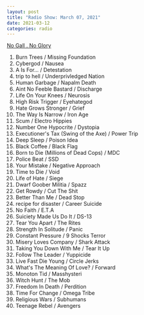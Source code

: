 ```yaml
---
layout: post
title: "Radio Show: March 07, 2021"
date: 2021-03-12
categories: radio
---
```


[No Gall . No Glory](https://www.mixcloud.com/jimshreds/march-07-2021-no-gall-no-glory-wkdu-917fm-philadelphia/)

1. Burn Trees / Missing Foundation
2. Cybergod / Nausea
3. A Is For... / Detestation
4. trip to hell / Underprivledged Nation
5. Human Garbage / Napalm Death
6. Aint No Feeble Bastard / Discharge
7. Life On Your Knees / Neurosis
8. High Risk Trigger / Eyehategod
9. Hate Grows Stronger / Grief
10. The Way Is Narrow / Iron Age
11. Scum / Electro Hippies
12. Number One Hypocrite / Dystopia
13. Executioner's Tax (Swing of the Axe) / Power Trip
14. Deep Sleep / Poison Idea
15. Black Coffee / Black Flag
16. Born to Die (Millions of Dead Cops) / MDC
17. Police Beat / SSD
18. Your Mistake / Negative Approach
19. Time to Die / Void
20. Life of Hate / Siege
21. Dwarf Goober Militia / Spazz
22. Get Rowdy / Cut The Shit
23. Better Than Me / Dead Stop
24. recipe for disaster / Career Suicide
25. No Faith / E.T.A
26. Suiciety Made Us Do It / DS-13
27. Tear You Apart / The Rites
28. Strength In Solitude / Panic
29. Constant Pressure / 9 Shocks Terror
30. Misery Loves Company / Shark Attack
31. Taking You Down With Me / Tear It Up
32. Follow The Leader / Yuppicide
33. Live Fast Die Young / Circle Jerks
34. What's The Meaning Of Love? / Forward
35. Monoton Tid / Masshysteri
36. Witch Hunt / The Mob
37. Freedom In Death / Perdition
38. Time For Change / Omega Tribe
39. Religious Wars / Subhumans
40. Teenage Rebel / Avengers
